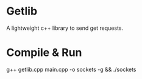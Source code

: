 # Getlib
A lightweight c++ library to send get requests.

# Compile & Run
g++ getlib.cpp main.cpp -o sockets -g && ./sockets
